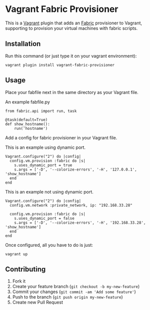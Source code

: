 # Vagrant Fabric Provisioner

This is a [Vagrant](http://www.vagrantup.com) plugin that adds an [Fabric](http://docs.fabfile.org/en/latest/)
provisioner to Vagrant, supporting to provision your virtual machines with fabric scripts.

## Installation

Run this command (or just type it on your vagrant environment):

```
vagrant plugin install vagrant-fabric-provisioner
```

## Usage

Place your fabfile next in the same directory as your Vagrant file.

An example fabfile.py

```
from fabric.api import run, task

@task(default=True)
def show_hostname():
    run('hostname')
```

Add a config for fabric provisioner in your Vagrant file.

This is an example using dynamic port.

```
Vagrant.configure("2") do |config|
  config.vm.provision :fabric do |s|
    s.uses_dynamic_port = true
    s.args = ['-D', '--colorize-errors', '-H', '127.0.0.1', 'show_hostname']
  end
end
```

This is an example not using dynamic port.

```
Vagrant.configure("2") do |config|
  config.vm.network :private_network, ip: "192.168.33.28"

  config.vm.provision :fabric do |s|
    s.uses_dynamic_port = false
    s.args = ['-D', '--colorize-errors', '-H', '192.168.33.28', 'show_hostname']
  end
end
```

Once configured, all you have to do is just:

```
vagrant up
```

## Contributing

1. Fork it
2. Create your feature branch (`git checkout -b my-new-feature`)
3. Commit your changes (`git commit -am 'Add some feature'`)
4. Push to the branch (`git push origin my-new-feature`)
5. Create new Pull Request
